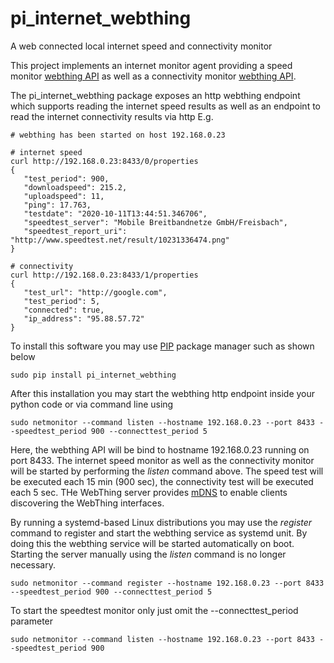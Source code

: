 # pi_internet_webthing
A web connected local internet speed and connectivity monitor 

This project implements an internet monitor agent providing a speed monitor [webthing API](https://iot.mozilla.org/wot/) as well as a connectivity monitor [webthing API](https://iot.mozilla.org/wot/).

The pi_internet_webthing package exposes an http webthing endpoint which supports reading the internet speed results 
as well as an endpoint to read the internet connectivity results via http 
E.g. 
```
# webthing has been started on host 192.168.0.23

# internet speed
curl http://192.168.0.23:8433/0/properties
{
   "test_period": 900,
   "downloadspeed": 215.2,
   "uploadspeed": 11,
   "ping": 17.763,
   "testdate": "2020-10-11T13:44:51.346706",
   "speedtest_server": "Mobile Breitbandnetze GmbH/Freisbach",
   "speedtest_report_uri": "http://www.speedtest.net/result/10231336474.png"
}

# connectivity 
curl http://192.168.0.23:8433/1/properties
{
   "test_url": "http://google.com",
   "test_period": 5,
   "connected": true,
   "ip_address": "95.88.57.72"
}
```

To install this software you may use [PIP](https://realpython.com/what-is-pip/) package manager such as shown below
```
sudo pip install pi_internet_webthing
```

After this installation you may start the webthing http endpoint inside your python code or via command line using
```
sudo netmonitor --command listen --hostname 192.168.0.23 --port 8433 --speedtest_period 900 --connecttest_period 5 
```
Here, the webthing API will be bind to hostname 192.168.0.23 running on port 8433. The internet speed monitor as well as the connectivity monitor will be started by performing the *listen* command above.
The speed test will be executed each 15 min (900 sec), the connectivity test will be executed each 5 sec. THe WebThing server provides [mDNS](https://en.wikipedia.org/wiki/Multicast_DNS) to enable clients discovering the WebThing interfaces.   

By running a systemd-based Linux distributions you may use the *register* command to register and start the webthing service as systemd unit. 
By doing this the webthing service will be started automatically on boot. Starting the server manually using the *listen* command is no longer necessary. 
```
sudo netmonitor --command register --hostname 192.168.0.23 --port 8433 --speedtest_period 900 --connecttest_period 5 
```  

To start the speedtest monitor only just omit the --connecttest_period parameter
```
sudo netmonitor --command listen --hostname 192.168.0.23 --port 8433 --speedtest_period 900
```
